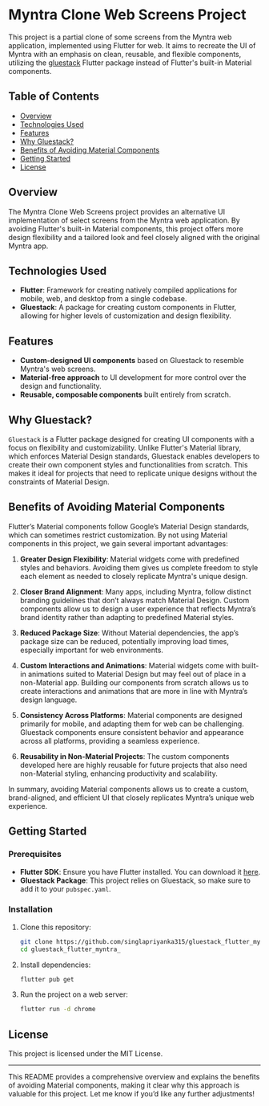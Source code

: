 

# Myntra Clone Web Screens Project

This project is a partial clone of some screens from the Myntra web application, implemented using Flutter for web. It aims to recreate the UI of Myntra with an emphasis on clean, reusable, and flexible components, utilizing the [gluestack](https://pub.dev/packages/gluestack) Flutter package instead of Flutter's built-in Material components.

## Table of Contents

- [Overview](#overview)
- [Technologies Used](#technologies-used)
- [Features](#features)
- [Why Gluestack?](#why-gluestack)
- [Benefits of Avoiding Material Components](#benefits-of-avoiding-material-components)
- [Getting Started](#getting-started)
- [License](#license)

## Overview

The Myntra Clone Web Screens project provides an alternative UI implementation of select screens from the Myntra web application. By avoiding Flutter's built-in Material components, this project offers more design flexibility and a tailored look and feel closely aligned with the original Myntra app. 

## Technologies Used

- **Flutter**: Framework for creating natively compiled applications for mobile, web, and desktop from a single codebase.
- **Gluestack**: A package for creating custom components in Flutter, allowing for higher levels of customization and design flexibility.

## Features

- **Custom-designed UI components** based on Gluestack to resemble Myntra's web screens.
- **Material-free approach** to UI development for more control over the design and functionality.
- **Reusable, composable components** built entirely from scratch.

## Why Gluestack?

`Gluestack` is a Flutter package designed for creating UI components with a focus on flexibility and customizability. Unlike Flutter's Material library, which enforces Material Design standards, Gluestack enables developers to create their own component styles and functionalities from scratch. This makes it ideal for projects that need to replicate unique designs without the constraints of Material Design.

## Benefits of Avoiding Material Components

Flutter’s Material components follow Google’s Material Design standards, which can sometimes restrict customization. By not using Material components in this project, we gain several important advantages:

1. **Greater Design Flexibility**: Material widgets come with predefined styles and behaviors. Avoiding them gives us complete freedom to style each element as needed to closely replicate Myntra's unique design.

2. **Closer Brand Alignment**: Many apps, including Myntra, follow distinct branding guidelines that don’t always match Material Design. Custom components allow us to design a user experience that reflects Myntra’s brand identity rather than adapting to predefined Material styles.

3. **Reduced Package Size**: Without Material dependencies, the app’s package size can be reduced, potentially improving load times, especially important for web environments.

4. **Custom Interactions and Animations**: Material widgets come with built-in animations suited to Material Design but may feel out of place in a non-Material app. Building our components from scratch allows us to create interactions and animations that are more in line with Myntra’s design language.

5. **Consistency Across Platforms**: Material components are designed primarily for mobile, and adapting them for web can be challenging. Gluestack components ensure consistent behavior and appearance across all platforms, providing a seamless experience.

6. **Reusability in Non-Material Projects**: The custom components developed here are highly reusable for future projects that also need non-Material styling, enhancing productivity and scalability.

In summary, avoiding Material components allows us to create a custom, brand-aligned, and efficient UI that closely replicates Myntra’s unique web experience.

## Getting Started

### Prerequisites

- **Flutter SDK**: Ensure you have Flutter installed. You can download it [here](https://pub.dev/packages/gluestack_ui).
- **Gluestack Package**: This project relies on Gluestack, so make sure to add it to your `pubspec.yaml`.

### Installation

1. Clone this repository:
   ```bash
   git clone https://github.com/singlapriyanka315/gluestack_flutter_myntra_.git
   cd gluestack_flutter_myntra_
   ```

2. Install dependencies:
   ```bash
   flutter pub get
   ```

3. Run the project on a web server:
   ```bash
   flutter run -d chrome
   ```

## License

This project is licensed under the MIT License.

---

This README provides a comprehensive overview and explains the benefits of avoiding Material components, making it clear why this approach is valuable for this project. Let me know if you’d like any further adjustments!
